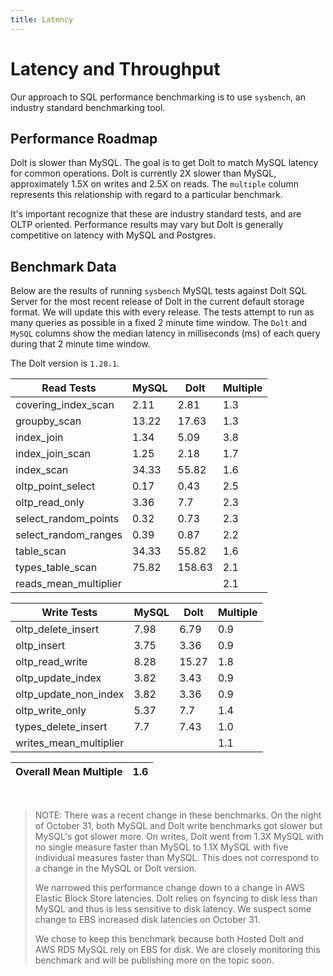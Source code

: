 ```yaml
---
title: Latency
---
```


# Latency and Throughput

Our approach to SQL performance benchmarking is to use `sysbench`, an
industry standard benchmarking tool.

## Performance Roadmap

Dolt is slower than MySQL. The goal is to get Dolt to match 
MySQL latency for common operations. Dolt is currently 2X slower 
than MySQL, approximately 1.5X on writes and 2.5X on reads. The 
`multiple` column represents this relationship with regard to a 
particular benchmark.

It's important recognize that these are industry standard tests, and
are OLTP oriented. Performance results may vary but Dolt is 
generally competitive on latency with MySQL and Postgres.

## Benchmark Data

Below are the results of running `sysbench` MySQL tests against Dolt
SQL Server for the most recent release of Dolt in the current default 
storage format. We will update this with every release. The tests 
attempt to run as many queries as possible in a fixed 2 minute time 
window. The `Dolt` and `MySQL` columns show the median latency in 
milliseconds (ms) of each query during that 2 minute time window.

The Dolt version is `1.28.1`.

<!-- START___DOLT___LATENCY_RESULTS_TABLE -->
|       Read Tests        | MySQL |  Dolt  | Multiple |
|-------------------------|-------|--------|----------|
| covering\_index\_scan   |  2.11 |   2.81 |      1.3 |
| groupby\_scan           | 13.22 |  17.63 |      1.3 |
| index\_join             |  1.34 |   5.09 |      3.8 |
| index\_join\_scan       |  1.25 |   2.18 |      1.7 |
| index\_scan             | 34.33 |  55.82 |      1.6 |
| oltp\_point\_select     |  0.17 |   0.43 |      2.5 |
| oltp\_read\_only        |  3.36 |    7.7 |      2.3 |
| select\_random\_points  |  0.32 |   0.73 |      2.3 |
| select\_random\_ranges  |  0.39 |   0.87 |      2.2 |
| table\_scan             | 34.33 |  55.82 |      1.6 |
| types\_table\_scan      | 75.82 | 158.63 |      2.1 |
| reads\_mean\_multiplier |       |        |      2.1 |

|       Write Tests        | MySQL | Dolt  | Multiple |
|--------------------------|-------|-------|----------|
| oltp\_delete\_insert     |  7.98 |  6.79 |      0.9 |
| oltp\_insert             |  3.75 |  3.36 |      0.9 |
| oltp\_read\_write        |  8.28 | 15.27 |      1.8 |
| oltp\_update\_index      |  3.82 |  3.43 |      0.9 |
| oltp\_update\_non\_index |  3.82 |  3.36 |      0.9 |
| oltp\_write\_only        |  5.37 |   7.7 |      1.4 |
| types\_delete\_insert    |   7.7 |  7.43 |      1.0 |
| writes\_mean\_multiplier |       |       |      1.1 |

| Overall Mean Multiple | 1.6 |
|-----------------------|-----|
<!-- END___DOLT___LATENCY_RESULTS_TABLE -->
<br/>

> NOTE: There was a recent change in these benchmarks.
> On the night of October 31, both MySQL and Dolt write benchmarks
> got slower but MySQL's got slower more. On writes, Dolt went from 1.3X MySQL
> with no single measure faster than MySQL to 1.1X MySQL with five
> individual measures faster than MySQL. This does not correspond to a
> change in the MySQL or Dolt version.
>
> We narrowed this performance change down to a change
> in AWS Elastic Block Store latencies. Dolt relies on fsyncing
> to disk less than MySQL and thus is less sensitive to disk latency.
> We suspect some change to EBS increased disk latencies on October 31.
> 
> We chose to keep this benchmark because both Hosted Dolt and AWS RDS
> MySQL rely on EBS for disk. We are closely monitoring this benchmark and
> will be publishing more on the topic soon. 
